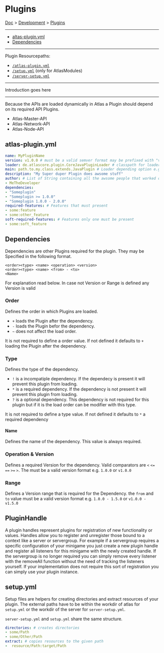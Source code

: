 # Plugins

[Doc](../doc.md) > [Development](../doc.md#development) > [Plugins](#plugins)

---

- [altas-plugin.yml](#atlas-pluginyml)
- [Dependencies](#dependencies)

---

Plugin Resourcepaths:

- [`/atlas-plugin.yml`](#atlas-pluginyml)
- [`/setup.yml`](#setupyml) (only for  AtlasModules)
- [`/server-setup.yml`](#setupyml)

---

Introduction goes here

---

Because the APIs are loaded dynamically in Atlas a Plugin should depend on its required API Plugins.

- Atlas-Master-API
- Atlas-Network-API
- Atlas-Node-API

## atlas-plugin.yml

```yaml
name: MyPluginName
version: v1.0.0 # must be a valid semver format may be prefixed with "v"
loader: de.atlascore.plugin.CoreJavaPluginLoader # classpath for loader class if not present treated as CoreJavaPluginLoader 
main: path.to.my.class.extends.JavaPlugin # Loader depending option e.g. classpath for main class for java plugins
description: "My Super duper Plugin does awsome stuff"
author: # List of String containing all the awsome people that worked on this plugin
- MeTheDeveloper
dependencies:
- "Someplugin"
- "Someplugin >= 1.0.0"
- "Someplugin 1.0.0 - 2.0.0"
required-features: # Features that must present
- some:feature
- some:other_feature
soft-required-features: # Features only one must be present
- some:soft_feature
```

## Dependencies

Dependencies are other Plugins required for the plugin. They may be Specified in the following format.

```
<order><type> <name> <operation> <version>
<order><type> <name> <from> - <to>
<Name>
```

For explanation read below. In case not Version or Range is defined any Version is valid

### Order

Defines the order in which Plugins are loaded.

- `+` loads the Plugin after the dependency.
- `-` loads the Plugin befor the dependency.
- `~` does not affect the load order. 

It is not required to define a order value. If not defined it defaults to `+` loading the Plugin after the dependency.

### Type

Defines the type of the dependency.

- `!` is a incompatiple dependency. If the dependecy is present it will prevent this plugin from loading.
- `*` is a required dependency. If the dependency is not present it will prevent this plugin from loading.
- `?` is a optional dependency. This dependency is not required for this plugin but if it is the load order can be modifier with this type.

It is not required to define a type value. If not defined it defaults to `*` a required dependency

#### Name

Defines the name of the dependency. This value is always required.

### Operation & Version

Defines a required Version for the dependency. Valid comparators are `<` `<=` `==` `>=` `>`. The must be a valid version format e.g. `1.0.0` or `v1.0.0`

### Range

Defines a Version range that is required for the Dependency.
the `from` and `to` value must be a valid version format e.g. `1.0.0 - 1.5.0` or `v1.0.0 - v1.5.0`

## PluginHandle

A plugin handles represent plugins for registration of new functionality or values. Handles allow you to register and unregister those bound to a context like a server or servergroup. For example if a servergroup requires a specific configuration of your minigame you just create a new plugin handle and register all listeners for this minigame with the newly created handle. If the servergroup is no longer required you can simply remove every listener with the removeAll function without the need of tracking the listeners yourself. If your implementation does not require this sort of registration you can simply use your plugin instance.

## setup.yml

Setup files are helpers for creating directories and extract resources of your plugin. The external paths have to be within the workdir of atlas for `setup.yml` or the workdir of the server for `server-setup.yml`.

`server-setup.yml` and `setup.yml` share the same structure.

```yaml
directories: # creates directories
- some/Path
- some/Other/Path
extract: # copies resources to the given path
-  resource/Path:target/Path
```
